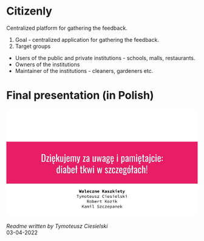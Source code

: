 # Citizenly
Centralized platform for gathering the feedback.

1. Goal - centralized application for gathering the feedback.
2. Target groups 
- Users of the public and private institutions - schools, malls, restaurants.
- Owners of the institutions
- Maintainer of the institutions - cleaners, gardeners etc.

# Final presentation (in Polish)
![](presentation/Citizenly.jpg)

*Readme written by Tymoteusz Ciesielski* \
03-04-2022
